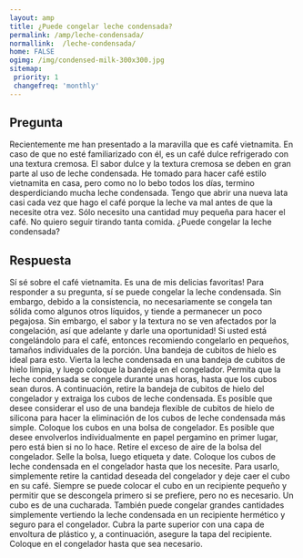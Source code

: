 ```yaml
---
layout: amp
title: ¿Puede congelar leche condensada?  
permalink: /amp/leche-condensada/
normallink:  /leche-condensada/
home: FALSE
ogimg: /img/condensed-milk-300x300.jpg
sitemap:
 priority: 1
 changefreq: 'monthly'
---
```




## Pregunta

Recientemente me han presentado a la maravilla que es café vietnamita. En caso de que no esté familiarizado con él, es un café dulce refrigerado con una textura cremosa. El sabor dulce y la textura cremosa se deben en gran parte al uso de leche condensada. He tomado para hacer café estilo vietnamita en casa, pero como no lo bebo todos los días, termino desperdiciando mucha leche condensada. Tengo que abrir una nueva lata casi cada vez que hago el café porque la leche va mal antes de que la necesite otra vez. Sólo necesito una cantidad muy pequeña para hacer el café. No quiero seguir tirando tanta comida. ¿Puede congelar la leche condensada?


<amp-img alt="¿Puede congelar leche condensada?" src="https://sepuedecongelar.com/img/condensed-milk-300x300.jpg" height="400" width="800"></amp-img>


## Respuesta

Sí sé sobre el café vietnamita. Es una de mis delicias favoritas! Para responder a su pregunta, sí se puede congelar la leche condensada. Sin embargo, debido a la consistencia, no necesariamente se congela tan sólida como algunos otros líquidos, y tiende a permanecer un poco pegajosa. Sin embargo, el sabor y la textura no se ven afectados por la congelación, así que adelante y darle una oportunidad!
Si usted está congelándolo para el café, entonces recomiendo congelarlo en pequeños, tamaños individuales de la porción. Una bandeja de cubitos de hielo es ideal para esto. Vierta la leche condensada en una bandeja de cubitos de hielo limpia, y luego coloque la bandeja en el congelador. Permita que la leche condensada se congele durante unas horas, hasta que los cubos sean duros. A continuación, retire la bandeja de cubitos de hielo del congelador y extraiga los cubos de leche condensada. Es posible que desee considerar el uso de una bandeja flexible de cubitos de hielo de silicona para hacer la eliminación de los cubos de leche condensada más simple.
Coloque los cubos en una bolsa de congelador. Es posible que desee envolverlos individualmente en papel pergamino en primer lugar, pero está bien si no lo hace. Retire el exceso de aire de la bolsa del congelador. Selle la bolsa, luego etiqueta y date. Coloque los cubos de leche condensada en el congelador hasta que los necesite. Para usarlo, simplemente retire la cantidad deseada del congelador y deje caer el cubo en su café. Siempre se puede colocar el cubo en un recipiente pequeño y permitir que se descongela primero si se prefiere, pero no es necesario. Un cubo es de una cucharada.
También puede congelar grandes cantidades simplemente vertiendo la leche condensada en un recipiente hermético y seguro para el congelador. Cubra la parte superior con una capa de envoltura de plástico y, a continuación, asegure la tapa del recipiente. Coloque en el congelador hasta que sea necesario.
